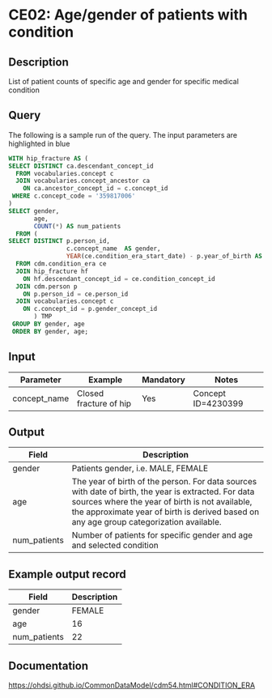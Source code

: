 <!---
Group:condition era
Name:CE02 Age/gender of patients with condition
Author: Alberto Labarga
CDM Version: 5.4
-->

# CE02: Age/gender of patients with condition

## Description
List of patient counts of specific age and gender for specific medical condition

## Query
The following is a sample run of the query. The input parameters are highlighted in  blue

```sql
WITH hip_fracture AS (
SELECT DISTINCT ca.descendant_concept_id
  FROM vocabularies.concept c
  JOIN vocabularies.concept_ancestor ca
    ON ca.ancestor_concept_id = c.concept_id
 WHERE c.concept_code = '359817006'  
)
SELECT gender,
       age,
       COUNT(*) AS num_patients
  FROM (
SELECT DISTINCT p.person_id,
                c.concept_name  AS gender,
                YEAR(ce.condition_era_start_date) - p.year_of_birth AS age
  FROM cdm.condition_era ce
  JOIN hip_fracture hf  
    ON hf.descendant_concept_id = ce.condition_concept_id
  JOIN cdm.person p
    ON p.person_id = ce.person_id
  JOIN vocabularies.concept c
    ON c.concept_id = p.gender_concept_id
       ) TMP
 GROUP BY gender, age
 ORDER BY gender, age;
```

## Input

|  Parameter |  Example |  Mandatory |  Notes |
| --- | --- | --- | --- |
| concept_name | Closed fracture of hip |  Yes |  Concept ID=4230399 |

## Output

|  Field |  Description |
| --- | --- |
| gender | Patients gender, i.e. MALE, FEMALE |
| age | The year of birth of the person. For data sources with date of birth, the year is extracted. For data sources where the year of birth is not available, the approximate year of birth is derived based on any age group categorization available. |
| num_patients | Number of patients for specific gender and age and selected condition |

## Example output record

|  Field |  Description |
| --- | --- |
| gender |  FEMALE |
| age |  16 |
| num_patients |  22 |

## Documentation
https://ohdsi.github.io/CommonDataModel/cdm54.html#CONDITION_ERA
